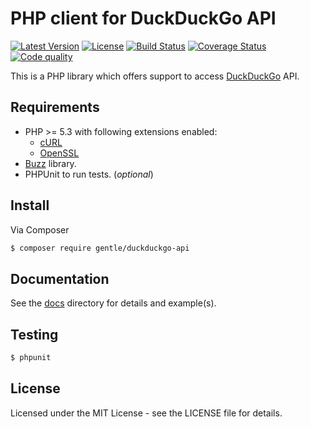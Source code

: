 # PHP client for DuckDuckGo API

[![Latest Version](https://img.shields.io/packagist/v/gentle/duckduckgo-api.svg?style=flat-square)](https://packagist.org/packages/gentle/duckduckgo-api)
[![License](https://img.shields.io/badge/license-MIT-blue.svg?style=flat-square)](https://github.com/gentlero/duckduckgo-api/blob/master/LICENSE)
[![Build Status](http://img.shields.io/travis/gentlero/duckduckgo-api/master.svg?style=flat-square)](https://travis-ci.org/gentlero/duckduckgo-api)
[![Coverage Status](https://img.shields.io/scrutinizer/coverage/b/gentlero/duckduckgo-api/master.svg?style=flat-square)](https://scrutinizer-ci.com/b/gentlero/duckduckgo-api/?branch=master)
[![Code quality](http://img.shields.io/scrutinizer/b/gentlero/duckduckgo-api/master.svg?style=flat-square)](https://scrutinizer-ci.com/b/gentlero/duckduckgo-api/?branch=master)

This is a PHP library which offers support to access [DuckDuckGo] API.

## Requirements

* PHP >= 5.3 with following extensions enabled:
    * [cURL](http://php.net/manual/en/book.curl.php)
    * [OpenSSL](http://php.net/manual/en/book.openssl.php)
* [Buzz](https://github.com/kriswallsmith/Buzz) library.
* PHPUnit to run tests. (_optional_)

## Install

Via Composer

``` bash
$ composer require gentle/duckduckgo-api
```

## Documentation

See the [docs] directory for details and example(s).

## Testing

``` bash
$ phpunit
```

## License

Licensed under the MIT License - see the LICENSE file for details.

[docs]: https://github.com/gentlero/duckduckgo-api/tree/develop/docs
[DuckDuckGo]: https://duckduckgo.com/

